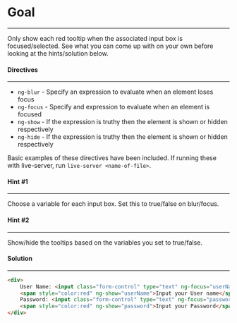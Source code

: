 # Goal
___
Only show each red tooltip when the associated input box is focused/selected. See what you can come up with on your own before looking at the hints/solution below.
#### Directives
___
- `ng-blur` - Specify an expression to evaluate when an element loses focus
- `ng-focus` - Specify and expression to evaluate when an element is focused
- `ng-show` - If the expression is truthy then the element is shown or hidden respectively
- `ng-hide` - If the expression is truthy then the element is shown or hidden respectively

Basic examples of these directives have been included. If running these with live-server, run `live-server <name-of-file>`.

#### Hint #1
___
Choose a variable for each input box. Set this to true/false on blur/focus. 

#### Hint #2
___
Show/hide the tooltips based on the variables you set to true/false. 

#### Solution
___
```html
<div>
    User Name: <input class="form-control" type="text" ng-focus="userName=true" ng-blur="userName=false">
    <span style="color:red" ng-show="userName">Input your User name</span><br />
    Password: <input class="form-control" type="text" ng-focus="password=true" ng-blur="password=false">
    <span style="color:red" ng-show="password">Input your Password</span>
</div>
```

